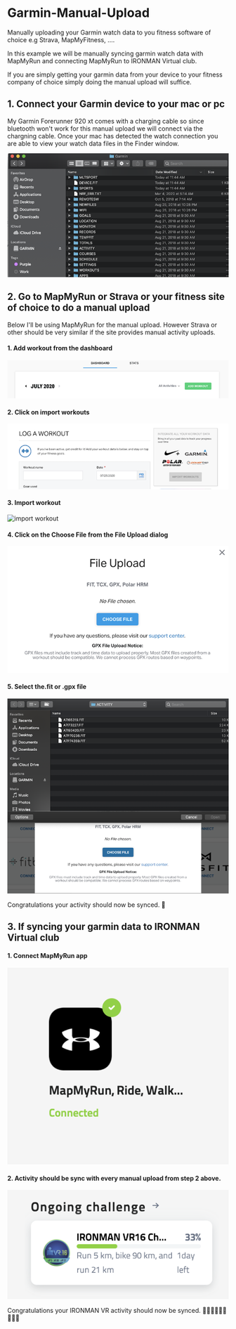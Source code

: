 # Garmin-Manual-Upload

Manually uploading your Garmin watch data to you fitness software of choice e.g Strava, MapMyFitness, ....

In this example we will be manually syncing garmin watch data with MapMyRun and connecting MapMyRun to IRONMAN Virtual club. 

If you are simply getting your garmin data from your device to your fitness company of choice simply doing the manual upload will suffice. 

## 1. Connect your Garmin device to your mac or pc

My Garmin Forerunner 920 xt comes with a charging cable so since bluetooth won't work for this manual upload we will connect via the chargning cable. Once your mac has detected the watch connection you are able to view your watch data files in the Finder window. 

![finder](Assets/finder.png)

## 2. Go to MapMyRun or Strava or your fitness site of choice to do a manual upload

Below I'll be using MapMyRun for the manual upload. However Strava or other should be very similar if the site provides manual activity uploads.

#### 1. Add workout from the dashboard 

![dashboard](Assets/mapmyrun-add-workout.png)


#### 2. Click on import workouts 

![import workouts](Assets/mapmyrun-import-workouts.png)

#### 3. Import workout 

![import workout](Assets/mapmyrun-import-workouts-2)

#### 4. Click on the Choose File from the File Upload dialog 

![choose file button](Assets/mapmyrun-choose-file.png)


#### 5. Select the.fit or .gpx file

![choose your activity file](Assets/choose-your-workout-file.png)

Congratulations your activity should now be synced. 🥳

## 3. If syncing your garmin data to IRONMAN Virtual club 

#### 1. Connect MapMyRun app 

![connected](Assets/mapmyrun-connected.png)

#### 2. Activity should be sync with every manual upload from step 2 above. 

![vr sync](Assets/ironman-activity-sync.png)


Congratulations your IRONMAN VR activity should now be synced. 🏃🏾‍♂️🚴🏾‍♂️🏃🏾‍♂️


